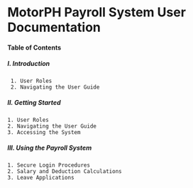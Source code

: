
# MotorPH Payroll System User Documentation






#### Table of Contents

##### I. Introduction 



     1. User Roles
     2. Navigating the User Guide


##### II. Getting Started 

    1. User Roles
    2. Navigating the User Guide
    3. Accessing the System 

##### III. Using the Payroll System

    1. Secure Login Procedures
    2. Salary and Deduction Calculations
    3. Leave Applications





